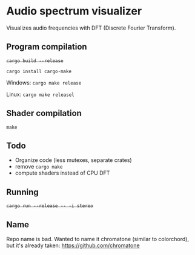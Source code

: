 Audio spectrum visualizer
===
Visualizes audio frequencies with DFT (Discrete Fourier Transform).



Program compilation
---

~~`cargo build --release`~~

`cargo install cargo-make`

Windows: `cargo make release`

Linux: `cargo make releasel`

Shader compilation
---
`make`


Todo
---
- Organize code (less mutexes, separate crates)
- remove `cargo make`
- compute shaders instead of CPU DFT

Running
----
~~`cargo run --release -- -i stereo`~~



Name
---
Repo name is bad. Wanted to name it chromatone (similar to colorchord), but it's already taken: https://github.com/chromatone

